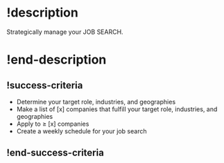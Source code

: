

# !description
Strategically manage your JOB SEARCH.
# !end-description

## !success-criteria
- Determine your target role, industries, and geographies
- Make a list of [x] companies that fulfill your target role, industries, and geographies
- Apply to ≥ [x] companies
- Create a weekly schedule for your job search
## !end-success-criteria

